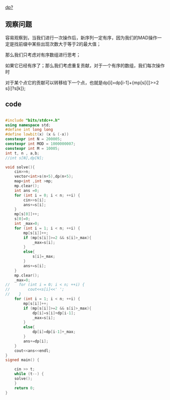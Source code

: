 <!--
 * @Author: Z-Es-0 zes18642300628@qq.com
 * @Date: 2024-09-09 01:43:53
 * @LastEditors: Z-Es-0 zes18642300628@qq.com
 * @LastEditTime: 2024-09-09 01:58:31
 * @FilePath: \Algorithm-learning-and-communication\24闭关\cf1990-c.md
 * @Description: 这是默认设置,请设置`customMade`, 打开koroFileHeader查看配置 进行设置: https://github.com/OBKoro1/koro1FileHeader/wiki/%E9%85%8D%E7%BD%AE
-->
[dp?](https://codeforces.com/problemset/problem/1990/C)


## 观察问题

容易观察到，当我们进行一次操作后，新序列一定有序，因为我们的MAD操作一定是找前缀中某些出现次数大于等于2的最大值；

那么我们只考虑对有序数组进行思考；

如果它已经有序了；那么我们考虑重复贡献，对于一个有序的数组，我们每次操作时

对于某个点它的贡献可以转移给下一个点，也就是dp[i]=dp[i-1]+{mp[s[i]]>=2 s[i]?s[k]};

## code

```cpp

#include "bits/stdc++.h"
using namespace std;
#define int long long
#define lowbit(x) (x & (-x))
constexpr int N = 200005;
constexpr int MOD = 1000000007;
constexpr int M = 10005;
int t, n , a,b;
//int s[N],dp[N];

void solve(){
    cin>>n;
    vector<int>s(n+5),dp(n+5);
    map<int ,int >mp;
    mp.clear();
    int ans =0;
    for (int i = 0; i < n; ++i) {
        cin>>s[i];
        ans+=s[i];
    }
    mp[s[0]]++;
    s[0]=0;
    int _max=0;
    for (int i = 1; i < n; ++i) {
        mp[s[i]]++;
        if (mp[s[i]]>=2 && s[i]>_max){
            _max=s[i];
        }
        else{
            s[i]=_max;
        }
        ans+=s[i];
    }
    mp.clear();
    _max=0;
//    for (int i = 0; i < n; ++i) {
//        cout<<s[i]<<' ';
//    }
    for (int i = 1; i < n; ++i) {
        mp[s[i]]++;
        if (mp[s[i]]>=2 && s[i]>_max){
            dp[i]=s[i]+dp[i-1];
            _max=s[i];
        }
        else{
            dp[i]=dp[i-1]+_max;
        }
        ans+=dp[i];
    }
    cout<<ans<<endl;
}
signed main() {

    cin >> t;
    while (t--) {
    solve();
    }
    return 0;
}
```